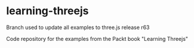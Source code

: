 learning-threejs
================

Branch used to update all examples to three.js release r63

Code repository for the examples from the Packt book "Learning Threejs"
